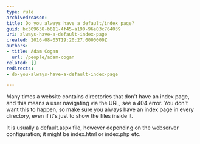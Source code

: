 ```yaml
---
type: rule
archivedreason: 
title: Do you always have a default/index page?
guid: bc309638-b611-4f45-a190-96e03c764039
uri: always-have-a-default-index-page
created: 2016-08-05T19:20:27.0000000Z
authors:
- title: Adam Cogan
  url: /people/adam-cogan
related: []
redirects:
- do-you-always-have-a-default-index-page

---
```


Many times a website contains directories that don't have an index page, and this means a user navigating via the URL, see a 404 error. You don't want this to happen, so make sure you always have an index page in every directory, even if it's just to show the files inside it.

<!--endintro-->

It is usually a default.aspx file, however depending on the webserver configuration; it might be index.html or index.php etc.
